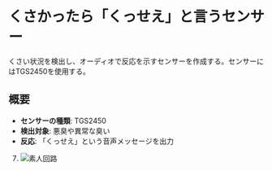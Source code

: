 # くさかったら「くっせえ」と言うセンサー

くさい状況を検出し、オーディオで反応を示すセンサーを作成する。センサーにはTGS2450を使用する。

## 概要

- **センサーの種類**: TGS2450
- **検出対象**: 悪臭や異常な臭い
- **反応**: 「くっせえ」という音声メッセージを出力

7. ![素人回路](https://drive.google.com/uc?export=view&id=1zmqbQs3h0JGbE8sDqC9XYk0EXBSOYfoP)
